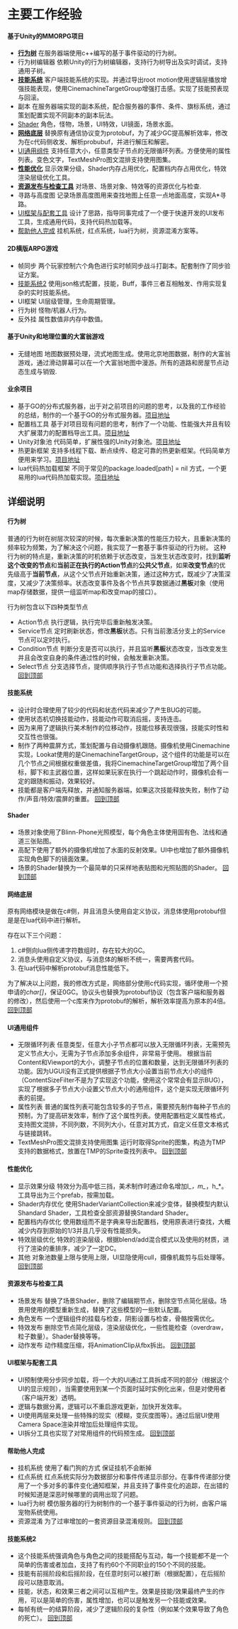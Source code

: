 # 主要工作经验
#### 基于Unity的MMORPG项目
- [**行为树**](#行为树) 在服务器端使用c++编写的基于事件驱动的行为树。
- 行为树编辑器 依赖Unity的行为树编辑器，支持行为树导出及实时调试，支持通用子树。
- [**技能系统**](#技能系统) 客户端技能系统的实现。并通过导出root motion使用逻辑层播放增强技能表现，使用CinemachineTargetGroup增强打击感。实现了技能预表现与回滚。
- 副本 在服务器端实现的副本系统，配合服务器的事件、条件、旗标系统，通过策划配置实现不同副本的副本玩法。
- [Shader](#Shader) 角色，怪物，场景，UI特效，UI镜面，场景水面。
- [**网络底层**](#网络底层) 替换原有通信协议变为protobuf，为了减少GC提高解析效率，修改为在c代码侧收发、解析probubuf，并进行解压和解密。
- [UI通用组件](#UI通用组件) 支持任意大小，任意类型子节点的无限循环列表。方便使用的属性列表。变色文字，TextMeshPro图文混排支持使用图集。
- [**性能优化**](#性能优化) 显示效果分级，Shader内存占用优化，配置档内存占用优化，特效渲染层级优化工具。
- [**资源发布与检查工具**](#资源发布与检查工具) 对场景、场景对象、特效等的资源优化与检查.
- 寻路与高度图 记录场景高度图用来查找地图上任意一点地面高度，实现A*寻路。
- [UI框架与配套工具](#UI框架与配套工具) 设计了思路，指导同事完成了一个便于快速开发的UI发布工具，生成通用代码，支持代码热加载等。
- [帮助他人完成](#帮助他人完成) 挂机系统，红点系统，lua行为树，资源混淆方案等。
#### 2D横版ARPG游戏
- 帧同步 两个玩家控制六个角色进行实时帧同步战斗打副本。配套制作了同步验证方案。
- [技能系统2](#技能系统2) 使用json格式配置，技能，Buff，事件三者互相触发、作用实现复杂的实时技能系统。
- UI框架 UI层级管理，生命周期管理。
- 行为树 怪物/机器人行为。
- 反外挂 属性数值非内存中数值。
#### 基于Unity和地理位置的大富翁游戏
- 无缝地图 地图数据预处理，流式地图生成。使用北京地图数据，制作的大富翁游戏，通过滑动屏幕可以在一个大富翁地图中漫游。所有的道路和房屋节点动态生成与销毁.
#### 业余项目
- 基于GO的分布式服务器，出于对之前项目的问题的思考，以及我的工作经验的总结，制作的一个基于GO的分布式服务器。[项目地址](https://github.com/iNeverSleeeeep/INServer)
- 配置档工具 基于对项目现有问题的思考，制作了一个功能、性能强大并且有较大扩展潜力的配置档导出工具。[项目地址](https://github.com/iNeverSleeeeep/Game-Config-Tool)
- Unity对象池 代码简单，扩展性强的Unity对象池。[项目地址](https://github.com/iNeverSleeeeep/GameObjectPool)
- 热更新框架 支持多线程下载、断点续传、稳定可靠的热更新框架。代码简单方便用来学习。[项目地址](https://github.com/iNeverSleeeeep/UpdateResourceTool)
- lua代码热加载框架 不同于常见的package.loaded[path] = nil 方式，一个更易用的lua代码热加载实现。[项目地址](https://github.com/iNeverSleeeeep/tolua)

## 详细说明
#### 行为树 
普通的行为树在树层次较深的时候，每次重新决策的性能压力较大，且重新决策的频率较为频繁，为了解决这个问题，我实现了一套基于事件驱动的行为树。
这种行为树的特点是，重新决策的时机依赖于状态改变，当发生状态改变时，找到**监听这个改变的节点**和**当前正在执行的Action节点**的**公共父节点**，如果**改变节点**的优先级高于**当前节点**，从这个父节点开始重新决策，通过这种方式，既减少了决策深度，又减少了决策频率。状态改变事件及各个节点共享数据通过**黑板**对象（使用map存储数据，提供一组监听map和改变map的接口）。

行为树包含以下四种类型节点
- Action节点 执行逻辑，执行完毕后重新触发决策。
- Service节点 定时刷新状态，修改**黑板**状态。只有当前激活分支上的Service节点可以定时执行。
- Condition节点 判断分支是否可以执行，并且监听**黑板**状态改变，当改变发生并且会改变自身的条件通过性的时候，会触发重新决策。
- Select节点 分支选择节点，提供顺序执行子节点功能和选择执行子节点功能。
[回到顶部](#readme)
#### 技能系统
- 设计时合理使用了较少的代码和状态代码来减少了产生BUG的可能。
- 使用状态机切换技能动作，技能动作可取消后摇，支持连击。
- 因为来用了逻辑执行美术制作的位移动作，技能位移表现很强，技能实时性和交互性也很强。
- 制作了两种震屏方式，策划配置与自动摄像机跟随。摄像机使用Cinemachine实现，Lookat使用的是CinemachineTargetGroup，这个组件的功能是可以在几个节点之间根据权重做差值，我将CinemachineTargetGroup增加了两个目标，脚下和主武器位置，这样如果玩家在执行一个跳起动作时，摄像机会有一定的跟随和振动，效果较好。
- 技能都是客户端先释放，并通知服务器端，如果这次技能释放失败，制作了动作/声音/特效/震屏的重置。
[回到顶部](#readme)
#### Shader
- 场景对象使用了Blinn-Phone光照模型，每个角色主体使用固有色、法线和通道三张贴图。
- 高配下使用了额外的摄像机增加了水面的反射效果。UI中也增加了额外摄像机实现角色脚下的镜面效果。
- 场景的Shader替换为一个最简单的只采样地表贴图和光照贴图的Shader。
[回到顶部](#readme)
#### 网络底层
原有网络模块是做在c#侧，并且消息头使用自定义协议，消息体使用protobuf但是是在lua代码中进行解析。

存在以下三个问题：
1. c#侧向lua侧传递字符数组时，存在较大的GC。
2. 消息头使用自定义协议，与消息体的解析不统一，需要两套代码。
3. 在lua代码中解析protobuf消息性能低下。

为了解决以上问题，我的修改方式是，网络部分使用c代码实现，循环使用一个预申请的*char[]*，保证0GC。协议头也替换为protobuf协议（包含客户端和服务器的修改），然后使用一个c库来作为protobuf的解析，解析效率提高为原本的4倍。
[回到顶部](#readme)
#### UI通用组件
- 无限循环列表 任意类型，任意大小子节点都可以放入无限循环列表，无需预先定义节点大小，无需为子节点添加多余组件，非常易于使用。 根据当前Content和Viewport的大小，调整子节点的位置和数量，达到无限循环列表的功能。因为UGUI没有正式提供根据子节点大小设置当前节点大小的组件（ContentSizeFilter不是为了实现这个功能，使用这个常常会有显示BUG），实现了根据多子节点大小设置父节点大小的通用组件，这个是实现无限循环列表的前提。
- 属性列表 普通的属性列表可能包含较多的子节点，需要预先制作每种子节点的预制，为了提高研发效率，制作了这个属性列表。使用配置档定义属性格式，支持图文混排，不同列数，不同列大小，任意对其方式，自定义任意文本格式与链接跳转。
- TextMeshPro图文混排支持使用图集 运行时取得Sprite的图集，构造为TMP支持的数据格式，放置在TMP的Sprite查找列表中。
[回到顶部](#readme)
#### 性能优化
- 显示效果分级 特效分为高中低三挡，美术制作时通过命名增加l_*，m_*，h_*。工具导出为三个prefab，按需加载。
- Shader内存优化 使用ShaderVariantCollection来减少变体，替换模型内默认Shandard Shader，工具检查全部资源替换Standard Shader。
- 配置档内存优化 使用数组而不是字典来导出配置档，使用原表进行查找，大概减少内存到原始的1/3并且几乎没有性能损失。
- 特效层级优化 特效的渲染层级，根据blend/add混合模式以及使用的材质，进行了渲染的重排序，减少了一定DC。
- 其他 对象池数量上限与使用上限，UI显隐使用cull，摄像机裁剪与后处理等。
[回到顶部](#readme)
#### 资源发布与检查工具
- 场景发布 替换了场景Shader，删除了编辑期节点，删除空节点简化层级。场景用使用的模型重新生成，替换了这些模型的一些默认配置。
- 角色发布 一个逻辑组件的挂载与检查，阴影设置与检查，骨骼按需优化。
- 特效发布 删除空节点简化层级，渲染层级优化，一些性能检查（overdraw，粒子数量）。Shader替换等等。
- 动作发布 动作精度压缩，将AnimationClip从fbx拆出。
[回到顶部](#readme)
#### UI框架与配套工具
- UI预制使用分步同步加载，将一个大的UI通过工具拆成不同的部分（根据这个UI的显示规则），当需要使用到某一个页面时延时实例化出来，但是对使用者（客户端开发）透明。
- 逻辑与数据分离，逻辑可以不重启游戏更新，加快开发效率。
- UI使用两层来处理一些特殊的现实（模糊，变灰度图等）。通过后层UI使用Camera Space渲染并增加后处理组件实现。
- UI拆分工具也实现了对常用组件的代码预生成。
[回到顶部](#readme)
#### 帮助他人完成
- 挂机系统 使用了看门狗的方式 保证挂机不会断掉
- 红点系统 红点系统实际分为数据部分和事件传递显示部分。在事件传递部分使用了一个多对多的事件变化通知框架，并且支持了事件变化的追踪，在出错的时候知道是深恶时候哪里的调用出现了问题。
- lua行为树 模仿服务器的行为树制作的一个基于事件驱动的行为树，由客户端宠物系统使用。
- 资源混淆 为了过审增加的一套资源目录混淆规则。
[回到顶部](#readme)
#### 技能系统2
- 这个技能系统强调角色与角色之间的技能搭配与互动，每一个技能都不是一个简单的伤害或者加血，支持了有约60个不同职业的150个不同的技能。
- 技能有前摇阶段和后摇阶段，在任意时刻可以被打断（根据配置），在后摇阶段可以随意取消。
- 技能，状态，和效果三者之间可以互相产生。效果是技能/效果最终产生的作用，可以是简单的伤害，属性增加，也可以是触发另一个技能或效果。
- 每帧有统一的结算阶段，减少了逻辑阶段的复杂性（例如某个效果导致了角色的死亡）。
[回到顶部](#readme)
